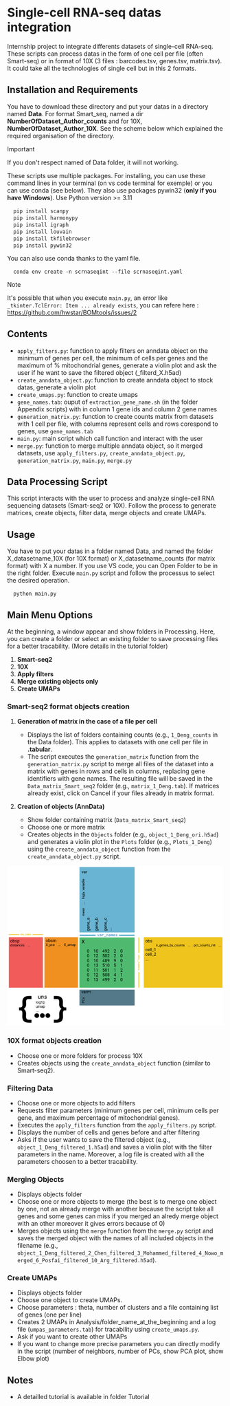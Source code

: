 # Single-cell RNA-seq datas integration

Internship project to integrate differents datasets of single-cell RNA-seq. These scripts can process datas in the form of one cell per file (often Smart-seq) or in format of 10X (3 files : barcodes.tsv, genes.tsv, matrix.tsv). It could take all the technologies of single cell but in this 2 formats.

## Installation and Requirements

You have to download these directory and put your datas in a directory named **Data**. For format Smart_seq, named a dir **NumberOfDataset_Author_counts** and for 10X, **NumberOfDataset_Author_10X**. See the scheme below which explained the required organisation of the directory.
>[!IMPORTANT]
>If you don't respect named of Data folder, it will not working.

These scripts use multiple packages. For installing, you can use these command lines in your terminal (on vs code terminal for exemple) or you can use conda (see below).
They also use packages pywin32 (**only if you have Windows**).
Use Python version >= 3.11

```
  pip install scanpy
  pip install harmonypy
  pip install igraph
  pip install louvain
  pip install tkfilebrowser
  pip install pywin32
```

You can also use conda thanks to the yaml file.
```
  conda env create -n scrnaseqint --file scrnaseqint.yaml
```
>[!NOTE]
>It's possible that when you execute `main.py`, an error like `_tkinter.TclError: Item ... already exists`, you can refere here : https://github.com/hwstar/BOMtools/issues/2


## Contents

- `apply_filters.py`: function to apply filters on anndata object on the minimum of genes per cell, the minimum of cells per genes and the maximum of % mitochondrial genes, generate a violin plot and ask the user if he want to save the filtered object (_filterd_X.h5ad)
- `create_anndata_object.py`: function to create anndata object to stock datas, generate a violin plot
- `create_umaps.py`: function to create umaps
- `gene_names.tab`: ouput of `extraction_gene_name.sh` (in the folder Appendix scripts) with in column 1 gene ids and column 2 gene names
- `generation_matrix.py`: function to create counts matrix from datasets with 1 cell per file, with columns represent cells and rows corespond to genes, use `gene_names.tab`
- `main.py`: main script which call function and interact with the user
- `merge.py`: function to merge multiple anndata object, so it merged datasets, use `apply_filters.py`, `create_anndata_object.py`, `generation_matrix.py`, `main.py`, `merge.py`

## Data Processing Script

This script interacts with the user to process and analyze single-cell RNA sequencing datasets (Smart-seq2 or 10X). Follow the process to generate matrices, create objects, filter data, merge objects and create UMAPs.

## Usage

You have to put your datas in a folder named Data, and named the folder X_datasetname_10X (for 10X format) or X_datasetname_counts (for matrix format) with X a number. 
If you use VS code, you can Open Folder to be in the right folder. Execute `main.py` script and follow the processus to select the desired operation.

```
  python main.py
```

## Main Menu Options

At the beginning, a window appear and show folders in Processing. Here, you can create a folder or select an existing folder to save processing files for a better tracability. (More details in the tutorial folder)

1. **Smart-seq2**
2. **10X**
3. **Apply filters**
4. **Merge existing objects only**
5. **Create UMAPs**

### Smart-seq2 format objects creation

1. **Generation of matrix in the case of a file per cell**
    - Displays the list of folders containing counts (e.g., `1_Deng_counts` in the Data folder). This applies to datasets with one cell per file in **.tabular**.
    - The script executes the `generation_matrix` function from the `generation_matrix.py` script to merge all files of the dataset into a matrix with genes in rows and cells in columns, replacing gene identifiers with gene names. The resulting file will be saved in the `Data_matrix_Smart_seq2` folder (e.g., `matrix_1_Deng.tab`). If matrices already exist, click on Cancel if your files already in matrix format.

2. **Creation of objects (AnnData)**
    - Show folder containing matrix (`Data_matrix_Smart_seq2`)
    - Choose one or more matrix
    - Creates objects in the `Objects` folder (e.g., `object_1_Deng_ori.h5ad`) and generates a violin plot in the `Plots` folder (e.g., `Plots_1_Deng`) using the `create_anndata_object` function from the `create_anndata_object.py` script.

  ![anndata object](Images/anndata_object.png)

### 10X format objects creation

- Choose one or more folders for process 10X
- Creates objects using the `create_anndata_object` function (similar to Smart-seq2).

### Filtering Data

- Choose one or more objects to add filters
- Requests filter parameters (minimum genes per cell, minimum cells per gene, and maximum percentage of mitochondrial genes).
- Executes the `apply_filters` function from the `apply_filters.py` script.
- Displays the number of cells and genes before and after filtering 
- Asks if the user wants to save the filtered object (e.g., `object_1_Deng_filtered_1.h5ad`) and saves a violin plot with the filter parameters in the name. Moreover, a log file is created with all the parameters choosen to a better tracability.

### Merging Objects

  - Displays objects folder
  - Choose one or more objects to merge (the best is to merge one object by one, not an already merge with another because the script take all genes and some genes can miss if you merged an alredy merge object with an other moreover it gives errors because of 0)
  - Merges objects using the `merge` function from the `merge.py` script and saves the merged object with the names of all included objects in the filename (e.g., `object_1_Deng_filtered_2_Chen_filtered_3_Mohammed_filtered_4_Nowo_merged_6_Posfai_filtered_10_Arg_filtered.h5ad`).

### Create UMAPs
  - Displays objects folder
  - Choose one object to create UMAPs.
  - Choose parameters : theta, number of clusters and a file containing list of genes (one per line)
  - Creates 2 UMAPs in Analysis/folder_name_at_the_beginning and a log file (`umpas_parameters.tab`) for tracability using `create_umaps.py`.
  - Ask if you want to create other UMAPs
  - If you want to change more precise parameters you can directly modify in the script (number of neighbors, number of PCs, show PCA plot, show Elbow plot)
  
## Notes

- A detailled tutorial is available in folder Tutorial

